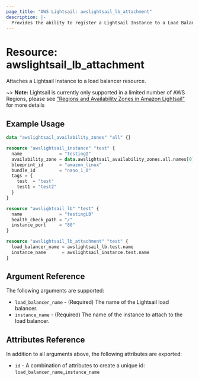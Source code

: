 ```yaml
---
page_title: "AWS Lightsail: awslightsail_lb_attachment"
description: |-
  Provides the ability to register a Lightsail Instance to a Load Balancer
---
```


# Resource: awslightsail_lb_attachment

Attaches a Lightsail Instance to a load balancer resource.

~> **Note:** Lightsail is currently only supported in a limited number of AWS Regions, please see ["Regions and Availability Zones in Amazon Lightsail"](https://lightsail.aws.amazon.com/ls/docs/overview/article/understanding-regions-and-availability-zones-in-amazon-lightsail) for more details

## Example Usage

```terraform
data "awslightsail_availability_zones" "all" {}

resource "awslightsail_instance" "test" {
  name              = "testingI"
  availability_zone = data.awslightsail_availability_zones.all.names[0]
  blueprint_id      = "amazon_linux"
  bundle_id         = "nano_1_0"
  tags = {
    test  = "test"
    test1 = "test2"
  }
}

resource "awslightsail_lb" "test" {
  name              = "testingLB"
  health_check_path = "/"
  instance_port     = "80"
}

resource "awslightsail_lb_attachment" "test" {
  load_balancer_name = awslightsail_lb.test.name
  instance_name      = awslightsail_instance.test.name
}
```

## Argument Reference

The following arguments are supported:

* `load_balancer_name` - (Required) The name of the Lightsail load balancer.
* `instance_name` - (Required) The name of the instance to attach to the load balancer.

## Attributes Reference

In addition to all arguments above, the following attributes are exported:

* `id` -  A combination of attributes to create a unique id: `load_balancer_name`_`instance_name`
